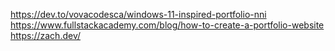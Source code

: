 https://dev.to/vovacodesca/windows-11-inspired-portfolio-nni
https://www.fullstackacademy.com/blog/how-to-create-a-portfolio-website
https://zach.dev/
